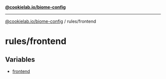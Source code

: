 [**@cookielab.io/biome-config**](../../README.md)

***

[@cookielab.io/biome-config](../../modules.md) / rules/frontend

# rules/frontend

## Variables

- [frontend](variables/frontend.md)
